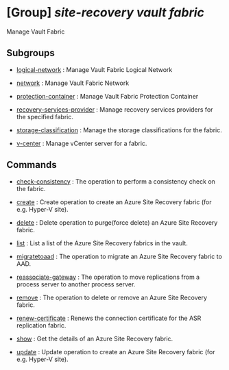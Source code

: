 # [Group] _site-recovery vault fabric_

Manage Vault Fabric

## Subgroups

- [logical-network](/Commands/site-recovery/vault/fabric/logical-network/readme.md)
: Manage Vault Fabric Logical Network

- [network](/Commands/site-recovery/vault/fabric/network/readme.md)
: Manage Vault Fabric Network

- [protection-container](/Commands/site-recovery/vault/fabric/protection-container/readme.md)
: Manage Vault Fabric Protection Container

- [recovery-services-provider](/Commands/site-recovery/vault/fabric/recovery-services-provider/readme.md)
: Manage recovery services providers for the specified fabric.

- [storage-classification](/Commands/site-recovery/vault/fabric/storage-classification/readme.md)
: Manage the storage classifications for the fabric.

- [v-center](/Commands/site-recovery/vault/fabric/v-center/readme.md)
: Manage vCenter server for a fabric.

## Commands

- [check-consistency](/Commands/site-recovery/vault/fabric/_check-consistency.md)
: The operation to perform a consistency check on the fabric.

- [create](/Commands/site-recovery/vault/fabric/_create.md)
: Create operation to create an Azure Site Recovery fabric (for e.g. Hyper-V site).

- [delete](/Commands/site-recovery/vault/fabric/_delete.md)
: Delete operation to purge(force delete) an Azure Site Recovery fabric.

- [list](/Commands/site-recovery/vault/fabric/_list.md)
: List a list of the Azure Site Recovery fabrics in the vault.

- [migratetoaad](/Commands/site-recovery/vault/fabric/_migratetoaad.md)
: The operation to migrate an Azure Site Recovery fabric to AAD.

- [reassociate-gateway](/Commands/site-recovery/vault/fabric/_reassociate-gateway.md)
: The operation to move replications from a process server to another process server.

- [remove](/Commands/site-recovery/vault/fabric/_remove.md)
: The operation to delete or remove an Azure Site Recovery fabric.

- [renew-certificate](/Commands/site-recovery/vault/fabric/_renew-certificate.md)
: Renews the connection certificate for the ASR replication fabric.

- [show](/Commands/site-recovery/vault/fabric/_show.md)
: Get the details of an Azure Site Recovery fabric.

- [update](/Commands/site-recovery/vault/fabric/_update.md)
: Update operation to create an Azure Site Recovery fabric (for e.g. Hyper-V site).
